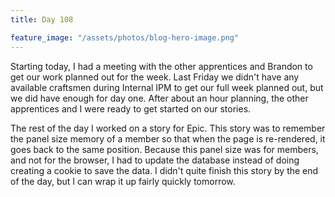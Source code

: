 ```yaml
---
title: Day 108

feature_image: "/assets/photos/blog-hero-image.png"
---
```


Starting today, I had a meeting with the other apprentices and Brandon to get our work planned out for
the week. Last Friday we didn't have any available craftsmen during Internal IPM to get our full week
planned out, but we did have enough for day one. After about an hour planning, the other apprentices
and I were ready to get started on our stories.

The rest of the day I worked on a story for Epic. This story was to remember the panel size memory
of a member so that when the page is re-rendered, it goes back to the same position. Because this panel
size was for members, and not for the browser, I had to update the database instead of doing creating
a cookie to save the data. I didn't quite finish this story by the end of the day, but I can wrap it
up fairly quickly tomorrow.
